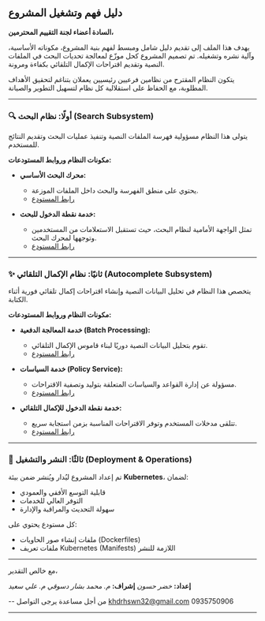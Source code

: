 ##  **دليل فهم وتشغيل المشروع**

**السادة أعضاء لجنة التقييم المحترمين،**

يهدف هذا الملف إلى تقديم دليل شامل ومبسط لفهم بنية المشروع، مكوناته الأساسية، وآلية نشره وتشغيله. تم تصميم المشروع كحل موزّع لمعالجة تحديات البحث في الملفات النصية وتقديم اقتراحات الإكمال التلقائي بكفاءة ومرونة.

يتكون النظام المقترح من نظامين فرعيين رئيسيين يعملان بتناغم لتحقيق الأهداف المطلوبة، مع الحفاظ على استقلالية كل نظام لتسهيل التطوير والصيانة.

---

### 🔍 **أولًا: نظام البحث (Search Subsystem)**

يتولى هذا النظام مسؤولية فهرسة الملفات النصية وتنفيذ عمليات البحث وتقديم النتائج للمستخدم.

**مكونات النظام وروابط المستودعات:**

* **محرك البحث الأساسي:**

  * يحتوي على منطق الفهرسة والبحث داخل الملفات الموزعة.
  * [رابط المستودع](https://github.com/kheder-hassoun/Tf-IDF-Distributed-System.git)

* **خدمة نقطة الدخول للبحث:**

  * تمثل الواجهة الأمامية لنظام البحث، حيث تستقبل الاستعلامات من المستخدمين وتوجهها لمحرك البحث.
  * [رابط المستودع](https://github.com/kheder-hassoun/search-service-entry-point.git)

---

### ✨ **ثانيًا: نظام الإكمال التلقائي (Autocomplete Subsystem)**

يتخصص هذا النظام في تحليل البيانات النصية وإنشاء اقتراحات إكمال تلقائي فورية أثناء الكتابة.

**مكونات النظام وروابط المستودعات:**

* **خدمة المعالجة الدفعية (Batch Processing):**

  * تقوم بتحليل البيانات النصية دوريًا لبناء قاموس الإكمال التلقائي.
  * [رابط المستودع](https://github.com/kheder-hassoun/batch-processing-pipeline.git)

* **خدمة السياسات (Policy Service):**

  * مسؤولة عن إدارة القواعد والسياسات المتعلقة بتوليد وتصفية الاقتراحات.
  * [رابط المستودع](https://github.com/kheder-hassoun/policy-service.git)

* **خدمة نقطة الدخول للإكمال التلقائي:**

  * تتلقى مدخلات المستخدم وتوفر الاقتراحات المناسبة بزمن استجابة سريع.
  * [رابط المستودع](https://github.com/kheder-hassoun/autocomplete-service-entry-point.git)

---

### 🚀 **ثالثًا: النشر والتشغيل (Deployment & Operations)**

تم إعداد المشروع ليُدار ويُنشر ضمن بيئة **Kubernetes**، لضمان:

* قابلية التوسع الأفقي والعمودي
* التوفر العالي للخدمات
* سهولة التحديث والمراقبة والإدارة

كل مستودع يحتوي على:

* ملفات إنشاء صور الحاويات (Dockerfiles)
* ملفات تعريف Kubernetes (Manifests) اللازمة للنشر

---

مع خالص التقدير،

**إعداد:** *خضر حسون*
**إشراف:**
*م. محمد بشار دسوقي*
*م. علي سعيد*

--
من أجل مساعدة يرجى التواصل 
khdrhswn32@gmail.com
0935750906

---
